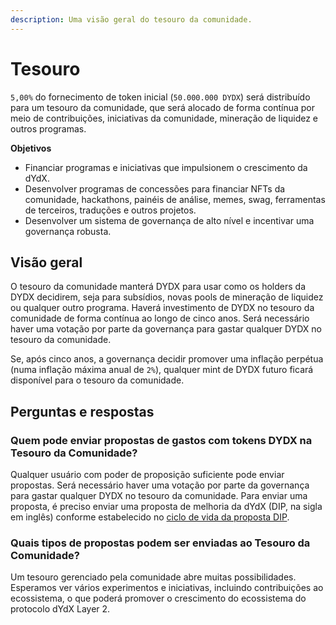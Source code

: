 ```yaml
---
description: Uma visão geral do tesouro da comunidade.
---
```


# Tesouro

`5,00%` do fornecimento de token inicial (`50.000.000 DYDX`) será distribuído para um tesouro da comunidade, que será alocado de forma contínua por meio de contribuições, iniciativas da comunidade, mineração de liquidez e outros programas.

**Objetivos**

* Financiar programas e iniciativas que impulsionem o crescimento da dYdX.
* Desenvolver programas de concessões para financiar NFTs da comunidade, hackathons, painéis de análise, memes, swag, ferramentas de terceiros, traduções e outros projetos.
* Desenvolver um sistema de governança de alto nível e incentivar uma governança robusta.

## Visão geral

O tesouro da comunidade manterá DYDX para usar como os holders da DYDX decidirem, seja para subsídios, novas pools de mineração de liquidez ou qualquer outro programa. Haverá investimento de DYDX no tesouro da comunidade de forma contínua ao longo de cinco anos. Será necessário haver uma votação por parte da governança para gastar qualquer DYDX no tesouro da comunidade.

Se, após cinco anos, a governança decidir promover uma inflação perpétua (numa inflação máxima anual de `2%`), qualquer mint de DYDX futuro ficará disponível para o tesouro da comunidade.

## Perguntas e respostas

### Quem pode enviar propostas de gastos com tokens DYDX na Tesouro da Comunidade?

Qualquer usuário com poder de proposição suficiente pode enviar propostas. Será necessário haver uma votação por parte da governança para gastar qualquer DYDX no tesouro da comunidade. Para enviar uma proposta, é preciso enviar uma proposta de melhoria da dYdX (DIP, na sigla em inglês) conforme estabelecido no [ciclo de vida da proposta DIP](../voting-and-governance/dip-proposal-lifecycle.md).

### Quais tipos de propostas podem ser enviadas ao Tesouro da Comunidade?

Um tesouro gerenciado pela comunidade abre muitas possibilidades. Esperamos ver vários experimentos e iniciativas, incluindo contribuições ao ecossistema, o que poderá promover o crescimento do ecossistema do protocolo dYdX Layer 2.
